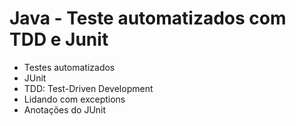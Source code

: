 # Java - Teste automatizados com TDD e Junit

- Testes automatizados 
- JUnit
- TDD: Test-Driven Development
- Lidando com exceptions
- Anotações do JUnit
